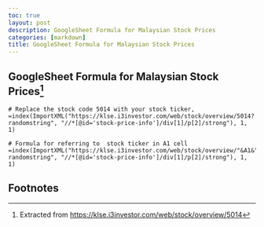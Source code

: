 ```yaml
---
toc: true
layout: post
description: GoogleSheet Formula for Malaysian Stock Prices
categories: [markdown]
title: GoogleSheet Formula for Malaysian Stock Prices
---
```



## GoogleSheet Formula for Malaysian Stock Prices[^1]

    # Replace the stock code 5014 with your stock ticker,
    =index(ImportXML("https://klse.i3investor.com/web/stock/overview/5014?randomstring", "//*[@id='stock-price-info']/div[1]/p[2]/strong"), 1, 1)
    
    # Formula for referring to  stock ticker in A1 cell 
    =index(ImportXML("https://klse.i3investor.com/web/stock/overview/"&A1&"?randomstring", "//*[@id='stock-price-info']/div[1]/p[2]/strong"), 1, 1)
    
## Footnotes


[^1]: Extracted from https://klse.i3investor.com/web/stock/overview/5014

